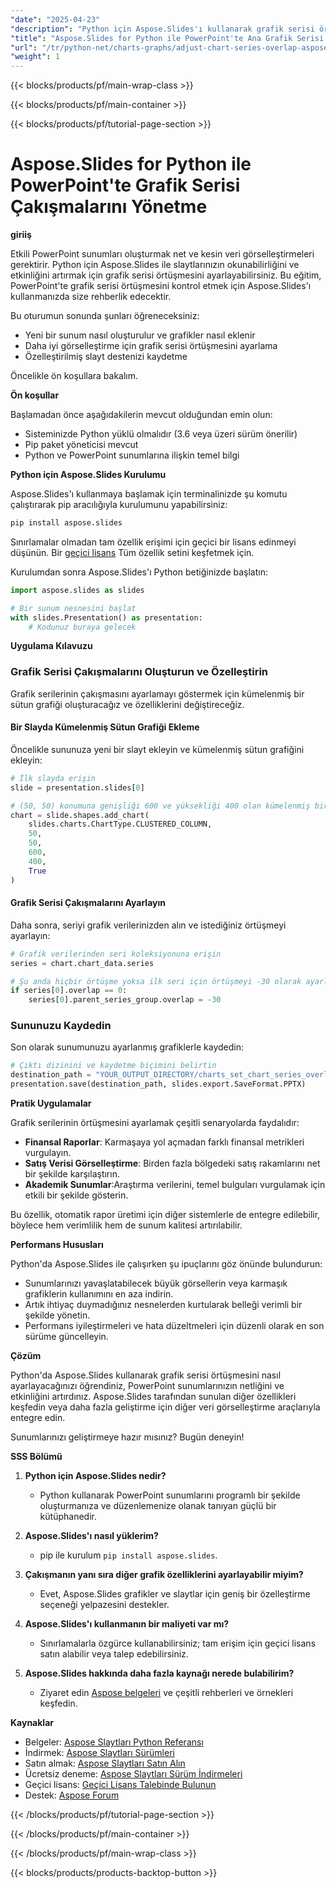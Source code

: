 ```yaml
---
"date": "2025-04-23"
"description": "Python için Aspose.Slides'ı kullanarak grafik serisi örtüşmesini nasıl ayarlayacağınızı öğrenin. Veri görselleştirmenizi ve sunum netliğinizi geliştirin."
"title": "Aspose.Slides for Python ile PowerPoint'te Ana Grafik Serisi Çakışması"
"url": "/tr/python-net/charts-graphs/adjust-chart-series-overlap-aspose-slides-python/"
"weight": 1
---
```


{{< blocks/products/pf/main-wrap-class >}}

{{< blocks/products/pf/main-container >}}

{{< blocks/products/pf/tutorial-page-section >}}
# Aspose.Slides for Python ile PowerPoint'te Grafik Serisi Çakışmalarını Yönetme

**giriiş**

Etkili PowerPoint sunumları oluşturmak net ve kesin veri görselleştirmeleri gerektirir. Python için Aspose.Slides ile slaytlarınızın okunabilirliğini ve etkinliğini artırmak için grafik serisi örtüşmesini ayarlayabilirsiniz. Bu eğitim, PowerPoint'te grafik serisi örtüşmesini kontrol etmek için Aspose.Slides'ı kullanmanızda size rehberlik edecektir.

Bu oturumun sonunda şunları öğreneceksiniz:
- Yeni bir sunum nasıl oluşturulur ve grafikler nasıl eklenir
- Daha iyi görselleştirme için grafik serisi örtüşmesini ayarlama
- Özelleştirilmiş slayt destenizi kaydetme

Öncelikle ön koşullara bakalım.

**Ön koşullar**

Başlamadan önce aşağıdakilerin mevcut olduğundan emin olun:
- Sisteminizde Python yüklü olmalıdır (3.6 veya üzeri sürüm önerilir)
- Pip paket yöneticisi mevcut
- Python ve PowerPoint sunumlarına ilişkin temel bilgi

**Python için Aspose.Slides Kurulumu**

Aspose.Slides'ı kullanmaya başlamak için terminalinizde şu komutu çalıştırarak pip aracılığıyla kurulumunu yapabilirsiniz:

```bash
pip install aspose.slides
```

Sınırlamalar olmadan tam özellik erişimi için geçici bir lisans edinmeyi düşünün. Bir [geçici lisans](https://purchase.aspose.com/temporary-license/) Tüm özellik setini keşfetmek için.

Kurulumdan sonra Aspose.Slides'ı Python betiğinizde başlatın:

```python
import aspose.slides as slides

# Bir sunum nesnesini başlat
with slides.Presentation() as presentation:
    # Kodunuz buraya gelecek
```

**Uygulama Kılavuzu**

### Grafik Serisi Çakışmalarını Oluşturun ve Özelleştirin

Grafik serilerinin çakışmasını ayarlamayı göstermek için kümelenmiş bir sütun grafiği oluşturacağız ve özelliklerini değiştireceğiz.

#### Bir Slayda Kümelenmiş Sütun Grafiği Ekleme

Öncelikle sununuza yeni bir slayt ekleyin ve kümelenmiş sütun grafiğini ekleyin:

```python
# İlk slayda erişin
slide = presentation.slides[0]

# (50, 50) konumuna genişliği 600 ve yüksekliği 400 olan kümelenmiş bir sütun grafiği ekleyin
chart = slide.shapes.add_chart(
    slides.charts.ChartType.CLUSTERED_COLUMN,
    50,
    50,
    600,
    400,
    True
)
```

#### Grafik Serisi Çakışmalarını Ayarlayın

Daha sonra, seriyi grafik verilerinizden alın ve istediğiniz örtüşmeyi ayarlayın:

```python
# Grafik verilerinden seri koleksiyonuna erişin
series = chart.chart_data.series

# Şu anda hiçbir örtüşme yoksa ilk seri için örtüşmeyi -30 olarak ayarlayın
if series[0].overlap == 0:
    series[0].parent_series_group.overlap = -30
```

### Sununuzu Kaydedin

Son olarak sunumunuzu ayarlanmış grafiklerle kaydedin:

```python
# Çıktı dizinini ve kaydetme biçimini belirtin
destination_path = "YOUR_OUTPUT_DIRECTORY/charts_set_chart_series_overlap_out.pptx"
presentation.save(destination_path, slides.export.SaveFormat.PPTX)
```

**Pratik Uygulamalar**

Grafik serilerinin örtüşmesini ayarlamak çeşitli senaryolarda faydalıdır:
- **Finansal Raporlar**: Karmaşaya yol açmadan farklı finansal metrikleri vurgulayın.
- **Satış Verisi Görselleştirme**: Birden fazla bölgedeki satış rakamlarını net bir şekilde karşılaştırın.
- **Akademik Sunumlar**:Araştırma verilerini, temel bulguları vurgulamak için etkili bir şekilde gösterin.

Bu özellik, otomatik rapor üretimi için diğer sistemlerle de entegre edilebilir, böylece hem verimlilik hem de sunum kalitesi artırılabilir.

**Performans Hususları**

Python'da Aspose.Slides ile çalışırken şu ipuçlarını göz önünde bulundurun:
- Sunumlarınızı yavaşlatabilecek büyük görsellerin veya karmaşık grafiklerin kullanımını en aza indirin.
- Artık ihtiyaç duymadığınız nesnelerden kurtularak belleği verimli bir şekilde yönetin.
- Performans iyileştirmeleri ve hata düzeltmeleri için düzenli olarak en son sürüme güncelleyin.

**Çözüm**

Python'da Aspose.Slides kullanarak grafik serisi örtüşmesini nasıl ayarlayacağınızı öğrendiniz, PowerPoint sunumlarınızın netliğini ve etkinliğini artırdınız. Aspose.Slides tarafından sunulan diğer özellikleri keşfedin veya daha fazla geliştirme için diğer veri görselleştirme araçlarıyla entegre edin.

Sunumlarınızı geliştirmeye hazır mısınız? Bugün deneyin!

**SSS Bölümü**

1. **Python için Aspose.Slides nedir?**
   - Python kullanarak PowerPoint sunumlarını programlı bir şekilde oluşturmanıza ve düzenlemenize olanak tanıyan güçlü bir kütüphanedir.

2. **Aspose.Slides'ı nasıl yüklerim?**
   - pip ile kurulum `pip install aspose.slides`.

3. **Çakışmanın yanı sıra diğer grafik özelliklerini ayarlayabilir miyim?**
   - Evet, Aspose.Slides grafikler ve slaytlar için geniş bir özelleştirme seçeneği yelpazesini destekler.

4. **Aspose.Slides'ı kullanmanın bir maliyeti var mı?**
   - Sınırlamalarla özgürce kullanabilirsiniz; tam erişim için geçici lisans satın alabilir veya talep edebilirsiniz.

5. **Aspose.Slides hakkında daha fazla kaynağı nerede bulabilirim?**
   - Ziyaret edin [Aspose belgeleri](https://reference.aspose.com/slides/python-net/) ve çeşitli rehberleri ve örnekleri keşfedin.

**Kaynaklar**
- Belgeler: [Aspose Slaytları Python Referansı](https://reference.aspose.com/slides/python-net/)
- İndirmek: [Aspose Slaytları Sürümleri](https://releases.aspose.com/slides/python-net/)
- Satın almak: [Aspose Slaytları Satın Alın](https://purchase.aspose.com/buy)
- Ücretsiz deneme: [Aspose Slaytları Sürüm İndirmeleri](https://releases.aspose.com/slides/python-net/)
- Geçici lisans: [Geçici Lisans Talebinde Bulunun](https://purchase.aspose.com/temporary-license/)
- Destek: [Aspose Forum](https://forum.aspose.com/c/slides/11)

{{< /blocks/products/pf/tutorial-page-section >}}

{{< /blocks/products/pf/main-container >}}

{{< /blocks/products/pf/main-wrap-class >}}

{{< blocks/products/products-backtop-button >}}